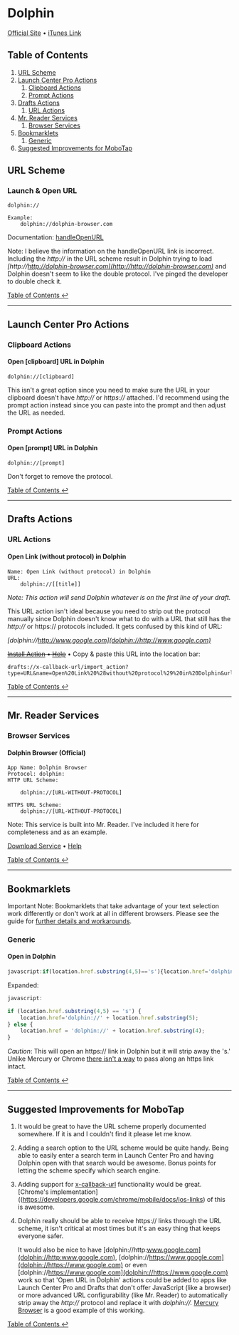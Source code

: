 # Dolphin

[Official Site](http://dolphin-browser.com/) • [iTunes Link](
https://itunes.apple.com/us/app/dolphin-browser-for-ipad/id460812023?mt=8)

## Table of Contents

1. [URL Scheme](#url-scheme)
1. [Launch Center Pro Actions](#launch-center-pro-actions)
    1. [Clipboard Actions](#clipboard-actions)
    1. [Prompt Actions](#prompt-actions)
1. [Drafts Actions](#drafts-actions)
    1. [URL Actions](#url-actions)
1. [Mr. Reader Services](#mr-reader-services)
    1. [Browser Services](#browser-services)
1. [Bookmarklets](#bookmarklets)
    1. [Generic](#generic)
1. [Suggested Improvements for MoboTap](#suggested-improvements-for-mobotap)

## URL Scheme

### Launch & Open URL

    dolphin://
        
    Example:
    	dolphin://dolphin-browser.com

Documentation: [handleOpenURL](http://handleopenurl.com/scheme/dolphin-browser)

Note: I believe the information on the handleOpenURL link is incorrect. Including the *http://* in the URL scheme result in Dolphin trying to load *[http://http://dolphin-browser.com](http://http://dolphin-browser.com)* and Dolphin doesn't seem to like the double protocol. I've pinged the developer to double check it.

[Table of Contents ↩](#table-of-contents)

---

## Launch Center Pro Actions

### Clipboard Actions

#### Open \[clipboard\] URL in Dolphin

    dolphin://[clipboard]

This isn't a great option since you need to make sure the URL in your clipboard doesn't have *http://* or *https://* attached. I'd recommend using the prompt action instead since you can paste into the prompt and then adjust the URL as needed.

### Prompt Actions

#### Open \[prompt\] URL in Dolphin

    dolphin://[prompt]

Don't forget to remove the protocol.

[Table of Contents ↩](#table-of-contents)

---

## Drafts Actions

### URL Actions

#### Open Link (without protocol) in Dolphin

    Name: Open Link (without protocol) in Dolphin
    URL:
        dolphin://[[title]]

*Note: This action will send Dolphin whatever is on the first line of your draft.*

This URL action isn't ideal because you need to strip out the protocol manually since Dolphin doesn't know what to do with a URL that still has the *http://* or https:// protocols included. It gets confused by this kind of URL:

*[dolphin://http://www.google.com](dolphin://http://www.google.com)*

~~[Install Action](drafts://x-callback-url/import_action?type=URL&name=Open%20Link%20%28without%20protocol%29%20in%20Dolphin&url=dolphin%3A%2F%2F%5B%5Btitle%5D%5D) • [Help](guide.md#installing-draft-actions)~~ • Copy & paste this URL into the location bar:

    drafts://x-callback-url/import_action?type=URL&name=Open%20Link%20%28without%20protocol%29%20in%20Dolphin&url=dolphin%3A%2F%2F%5B%5Btitle%5D%5D

[Table of Contents ↩](#table-of-contents)

---

## Mr. Reader Services

### Browser Services

#### Dolphin Browser (Official)

    App Name: Dolphin Browser
    Protocol: dolphin:
    HTTP URL Scheme:

        dolphin://[URL-WITHOUT-PROTOCOL]

    HTTPS URL Scheme:
        dolphin://[URL-WITHOUT-PROTOCOL]

Note: This service is built into Mr. Reader. I've included it here for completeness and as an example.

[Download Service](https://github.com/christopherdwhite/iosWorkflows/raw/master/mrreader-services/dolphin-browser.mrreaderbrowserconf) • [Help](guide.md#installing-mr-reader-browser-and-other-app-services)

[Table of Contents ↩](#table-of-contents)

---

## Bookmarklets

Important Note: Bookmarklets that take advantage of your text selection work differently or don't work at all in different browsers. Please see the guide for [further details and workarounds](guide.md#bookmarklet-limitations-for-selected-text-in-different-browsers).

### Generic

#### Open in Dolphin

```javascript
javascript:if(location.href.substring(4,5)=='s'){location.href='dolphin://'+location.href.substring(5);}else{location.href='dolphin://'+location.href.substring(4);}
```

Expanded:

```javascript
javascript:

if (location.href.substring(4,5) == 's') {
    location.href='dolphin://' + location.href.substring(5);
} else {
    location.href = 'dolphin://' + location.href.substring(4);
}
```

*Caution*: This will open an https:// link in Dolphin but it will strip away the 's.' Unlike Mercury or Chrome [there isn't a way](http://twitter.com/DolphinCares/status/296874545028161536) to pass along an https link intact.

[Table of Contents ↩](#table-of-contents)

---

## Suggested Improvements for MoboTap

1. It would be great to have the URL scheme properly documented somewhere. If it is and I couldn't find it please let me know.
1. Adding a search option to the URL scheme would be quite handy. Being able to easily enter a search term in Launch Center Pro and having Dolphin open with that search would be awesome. Bonus points for letting the scheme specify which search engine.
1. Adding support for [x-callback-url](http://x-callback-url.com/) functionality would be great. [Chrome's implementation]((https://developers.google.com/chrome/mobile/docs/ios-links) of this is awesome.
1. Dolphin really should be able to receive https:// links through the URL scheme, it isn't critical at most times but it's an easy thing that keeps everyone safer. 
    
    It would also be nice to have [dolphin://http:www.google.com](dolphin://http:www.google.com), [dolphin://https://www.google.com](dolphin://https://www.google.com) or even [dolphin://https://www.google.com](dolphin://https://www.google.com) work so that 'Open URL in Dolphin' actions could be added to apps like Launch Center Pro and Drafts that don't offer JavaScript (like a browser) or more advanced URL configurability (like Mr. Reader) to automatically strip away the *http://* protocol and replace it with *dolphin://.* [Mercury Browser](http://mercury-browser.com/) is a good example of this working.

[Table of Contents ↩](#table-of-contents)